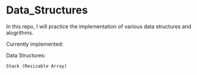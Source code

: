 # Data_Structures

In this repo, I will practice the implementation of various data structures and alogrithms.

Currently implemented: 
  
  Data Structures:
  
    Stack (Resizable Array)
    
